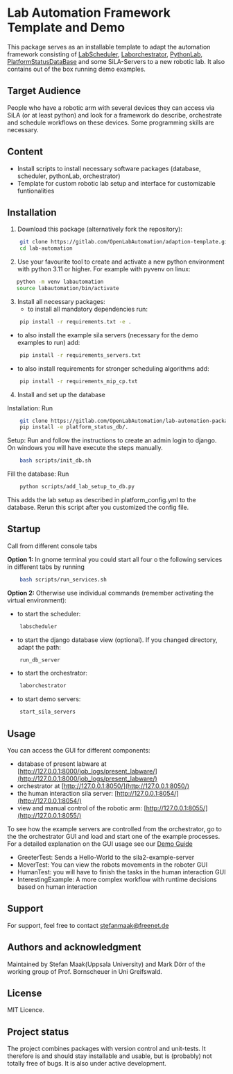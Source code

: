 # Lab Automation Framework Template and Demo
This package serves as an installable template to adapt the automation framework consisting of
[LabScheduler](https://gitlab.com/OpenLabAutomation/lab-automation-packages/lab-scheduler),
[Laborchestrator](https://gitlab.com/OpenLabAutomation/lab-automation-packages/laborchestrator),
[PythonLab](https://gitlab.com/OpenLabAutomation/lab-automation-packages/pythonLab),
[PlatformStatusDataBase](https://gitlab.com/OpenLabAutomation/lab-automation-packages/platform_status_db)
and some SiLA-Servers to a new robotic lab.
It also contains out of the box running demo examples.

## Target Audience
People who have a robotic arm with several devices they can access via SiLA (or at least python) and look for a
framework do describe, orchestrate and schedule workflows on these devices. Some programming skills are necessary.

## Content
- Install scripts to install necessary software packages (database, scheduler, pythonLab, orchestrator)
- Template for custom robotic lab setup and interface for customizable funtionalities

## Installation
1. Download this package (alternatively fork the repository):
```bash
    git clone https://gitlab.com/OpenLabAutomation/adaption-template.git
    cd lab-automation
```
2. Use your favourite tool to create and activate a new python environment with python 3.11 or higher. For example with pyvenv on linux:
```bash
   python -m venv labautomation
   source labautomation/bin/activate
```
3. Install all necessary packages:
   - to install all mandatory dependencies run:
```bash
    pip install -r requirements.txt -e .
```
   - to also install the example sila servers (necessary for the demo examples to run) add:
```bash
    pip install -r requirements_servers.txt
```
   - to also install requirements for stronger scheduling algorithms add:
```bash
    pip install -r requirements_mip_cp.txt
```
4. Install and set up the database

Installation: Run
```bash
    git clone https://gitlab.com/OpenLabAutomation/lab-automation-packages/platform_status_db.git
    pip install -e platform_status_db/.
```
Setup: Run and follow the instructions to create an admin login to django. On windows you will have execute the steps manually.

```bash
    bash scripts/init_db.sh
```

Fill the database: Run
```bash
    python scripts/add_lab_setup_to_db.py
```
This adds the lab setup as described in platform_config.yml to the database.
Rerun this script after you customized the config file.

## Startup
Call from different console tabs

**Option 1:** In gnome terminal you could start all four o the following services in different tabs by running

   ```bash
       bash scripts/run_services.sh
   ```

**Option 2:** Otherwise use individual commands (remember activating the virtual environment):

   - to start the scheduler:
   ```bash
       labscheduler
   ```
   - to start the django database view (optional). If you changed directory, adapt the path:
   ```bash
       run_db_server
   ```
   - to start the orchestrator:
   ```bash
       laborchestrator
   ```
   - to start demo servers:
   ```bash
       start_sila_servers
   ```

## Usage
You can access the GUI for different components:
- database of present labware at [http://127.0.0.1:8000/job_logs/present_labware/](http://127.0.0.1:8000/job_logs/present_labware/)
- orchestrator at [http://127.0.0.1:8050/](http://127.0.0.1:8050/)
- the human interaction sila server: [http://127.0.0.1:8054/](http://127.0.0.1:8054/)
- view and manual control of the robotic arm: [http://127.0.0.1:8055/](http://127.0.0.1:8055/)

To see how the example servers are controlled from the orchestrator, go to the the orchestrator GUI and load and start one of the
example processes. For a detailed explanation on the GUI usage see our [Demo Guide](docs/quickstart.md)
- GreeterTest: Sends a Hello-World to the sila2-example-server
- MoverTest: You can view the robots movements in the roboter GUI
- HumanTest: you will have to finish the tasks in the human interaction GUI
- InterestingExample: A more complex workflow with runtime decisions based on human interaction



## Support
For support, feel free to contact stefanmaak@freenet.de

## Authors and acknowledgment
Maintained by Stefan Maak(Uppsala University) and Mark Dörr of the working group of Prof. Bornscheuer in Uni Greifswald.

## License
MIT Licence.

## Project status
The project combines packages with version control and unit-tests.
It therefore is and should stay installable and usable, but is (probably) not totally free of bugs.
It is also under active development.
